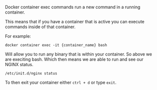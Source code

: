 Docker container exec commands run a new command in a running container.

This means that if you have a container that is active you can execute commands inside of that container.

For example:

```shell
docker container exec -it {container_name} bash
```

Will allow you to run any binary that is within your container. So above we are execiting bash. Which then means we are able to run and see our NGINX status.

```shell
/etc/init.d/nginx status
```

To then exit your container either `ctrl + d` or type `exit`.
